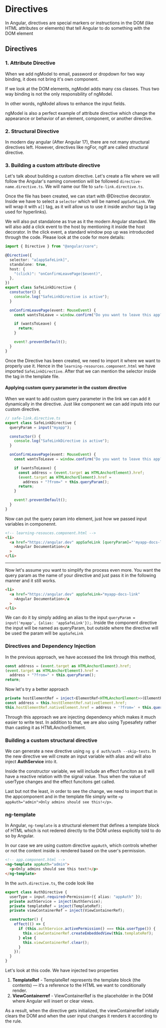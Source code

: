 # Directives

In Angular, directives are special markers or instructions in the DOM (like HTML attributes or elements) that tell Angular to do something with the DOM element

## Directives

### 1. Attribute Directive

When we add ngModel to email, password or dropdown for two way binding, it does not bring it's own component.

If we look at the DOM elements, ngModel adds many css classes. Thus two way binding is not the only responsbility of ngModel.

In other words, ngModel allows to enhance the input fields.

ngModel is also a perfect example of attribute directive which change the appearance or behavior of an element, component, or another directive.

### 2. Structural Directive

In modern day angular (After Angular 17), there are not many structural directives left. However, directives like ngFor, ngIf are called structural directive.

### 3. Building a custom attribute directive

Let's talk about building a custom directive. Let's create a file where we will follow the Angular's naming convention will be followed `directive-name.directive.ts`. We will name our file to `safe-link.directive.ts`.

Once the file has been created, we can start with @Directive decorator. Inside we have to select a `selector` which will be named `appSafeLink`. We will wrap it with `a[]` tag, as it will allow us to use it inside anchor tag <a> (a tag used for hyperlinks).

We will also put standalone as true as it the modern Angular standard. We will also add a click event to the host by mentioning it inside the host decorator. In the click event, a standard window pop up was introducded through the code. Please look at the code for more details:

```ts
import { Directive } from "@angular/core";

@Directive({
  selector: "a[appSafeLink]",
  standalone: true,
  host: {
    "(click)": "onConfirmLeavePage($event)",
  },
})
export class SafeLinkDirective {
  constuctor() {
    console.log("SafeLinkDirective is active");
  }

  onConfirmLeavePage(event: MouseEvent) {
    const wantsToLeave = window.confirm("Do you want to leave this app?");

    if (wantsToLeave) {
      return;
    }

    event?.preventDefault();
  }
}
```

Once the Directive has been created, we need to import it where we want to properly use it. Hence in the `learning-resources.component.html` we have imported `SafeLinkDirective`. After that we can mention the selector inside the <a> tag in the template file.

#### Applying custom query parameter in the custom directive

When we want to add custom query parameter in the link we can add it dynamically in the directive. Just like component we can add inputs into our custom directive.

```ts
// safe-link.directive.ts
export class SafeLinkDirective {
  queryParam = input("myapp");

  constuctor() {
    console.log("SafeLinkDirective is active");
  }

  onConfirmLeavePage(event: MouseEvent) {
    const wantsToLeave = window.confirm("Do you want to leave this app?");

    if (wantsToLeave) {
      const address = (event.target as HTMLAnchorElement).href;
      (event.target as HTMLAnchorElement).href =
        address + "?from=" + this.queryParam();
      return;
    }

    event?.preventDefault();
  }
}
```

Now can put the query param into <a> element, just how we passed input variables in componennt.

```html
<!-- learning-resouces.component.html -->
<li>
  <a href="https://angular.dev" appSafeLink [queryParam]="'myapp-docs-link'"
    >Angular Documentation</a
  >
</li>
```

---

Now let's assume you want to simplify the process even more. You want the query param as the name of your directive and just pass it in the following manner and it still works.

```html
<li>
  <a href="https://angular.dev" appSafeLink="myapp-docs-link"
    >Angular Documentation</a
  >
</li>
```

We can do it by simply adding an alias to the input `queryParam = input('myapp', {alias: 'appSafeLink'});`. Inside the component directive the input will be named as queryParam, but outside where the directive will be used the param will be `appSafeLink`

### Directives and Dependency Injection

In the previous approach, we have accessed the link through this method,

```ts
const address = (event.target as HTMLAnchorElement).href;
(event.target as HTMLAnchorElement).href =
  address + "?from=" + this.queryParam();
return;
```

Now let's try a better approach

```ts
private hostElementRef = inject<ElementRef<HTMLAnchorElement>>(ElementRef);
const address = this.hostElementRef.nativeElement.href;
this.hostElementRef.nativeElement.href = address + '?from=' + this.queryParam();
```

Through this approach we are injecting dependency which makes it much easier to write test. In addition to that, we are also using Typesafety rather than casting it as HTMLAnchorElement.

### Building a custom structural directive

We can generate a new directive using `ng g d auth/auth --skip-tests`. In the new directive we will create an input variable with alias and will also inject **AuthService** into it.

Inside the constructor variable, we will include an effect funciton as it will have a reactive relation with the signal value. Thus when the value of userType changes and the effect funcitons get called.

Last but not the least, in order to see the change, we need to import that in the appcomponent and in the template file simply write `<p appAuth="admin">Only admins should see this!</p>`.

### ng-template

In Angular, `ng-template` is a structural element that defines a template block of HTML which is not redered directly to the DOM unless explicitly told to do so by Angular.

In our case we are using custom directive `appAuth`, which controls whether or not the content inside <ng-template> is rendered based on the user's permission.

```html
<!-- app.component.html -->
<ng-template appAuth="admin">
  <p>Only admins should see this text!</p>
</ng-template>
```

In the `auth.directive.ts`, the code look like

```ts
export class AuthDirective {
  userType = input.required<Permission>({ alias: "appAuth" });
  private authService = inject(AuthService);
  private templateRef = inject(TemplateRef);
  private viewContainerRef = inject(ViewContainerRef);

  constructor() {
    effect(() => {
      if (this.authService.activePermission() === this.userType()) {
        this.viewContainerRef.createEmbeddedView(this.templateRef);
      } else {
        this.viewContainerRef.clear();
      }
    });
  }
}
```

Let's look at this code. We have injected two properties

1. **TemplateRef** - TemplateRef represents the template block (the <ng-template> contents) — it’s a reference to the HTML we want to conditionally render.
2. **ViewContainerref** - ViewContainerRef is the placeholder in the DOM where Angular will insert or clear views.

As a result, when the directive gets initialized, the viewContainerRef initially clears the DOM and when the user input changes it renders it according to the rule.
